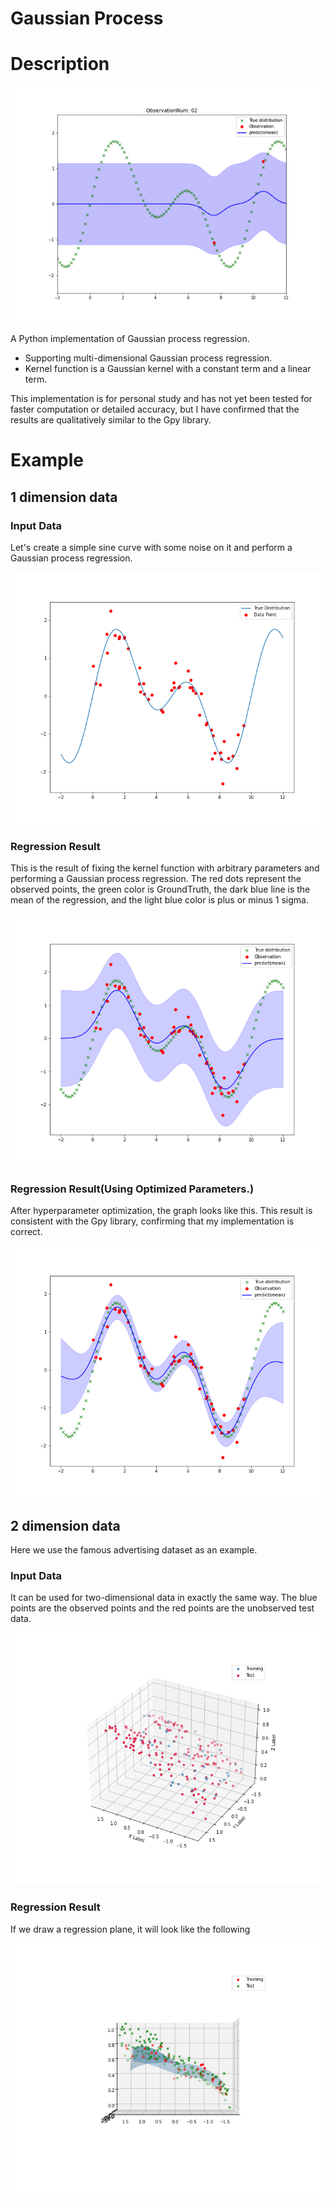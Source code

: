 # Gaussian Process

# Description

![gif](./image/animation.gif)

A Python implementation of Gaussian process regression.

- Supporting multi-dimensional Gaussian process regression.
- Kernel function is a Gaussian kernel with a constant term and a linear term.

This implementation is for personal study and has not yet been tested for faster computation or detailed accuracy, but I have confirmed that the results are qualitatively similar to the Gpy library.

# Example

## 1 dimension data

### Input Data

Let's create a simple sine curve with some noise on it and perform a Gaussian process regression.

![input](./image/1d-raw-data.png)

### Regression Result

This is the result of fixing the kernel function with arbitrary parameters and performing a Gaussian process regression. The red dots represent the observed points, the green color is GroundTruth, the dark blue line is the mean of the regression, and the light blue color is plus or minus 1 sigma.

![result](./image/1d-gpr.png)

### Regression Result(Using Optimized Parameters.)

After hyperparameter optimization, the graph looks like this. This result is consistent with the Gpy library, confirming that my implementation is correct.

![result_opt](./image/1d-gpr-optimize.png)

## 2 dimension data

Here we use the famous advertising dataset as an example.

### Input Data

It can be used for two-dimensional data in exactly the same way. The blue points are the observed points and the red points are the unobserved test data.

![input](./image/2d-raw-data_1.png)

### Regression Result

If we draw a regression plane, it will look like the following

![result](./image/2d-gpr-1.png)
